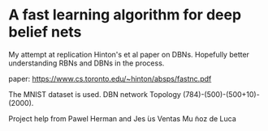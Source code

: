 # A fast learning algorithm for deep belief nets

My attempt at replication Hinton's et al paper on DBNs. Hopefully better
understanding RBNs and DBNs in the process.

paper: https://www.cs.toronto.edu/~hinton/absps/fastnc.pdf

The MNIST dataset is used. DBN network Topology (784)-(500)-(500+10)-(2000).

Project help from Pawel Herman and Jes ́us Ventas Mu ̃noz de Luca
